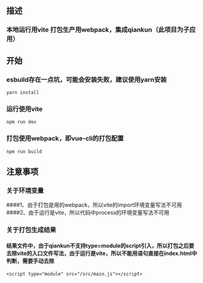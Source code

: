 ## 描述

### 本地运行用vite 打包生产用webpack，集成qiankun（此项目为子应用）

## 开始

### esbuild存在一点坑，可能会安装失败，建议使用yarn安装
```
yarn install
```

### 运行使用vite
```
npm run dev
```

### 打包使用webpack，即vue-cli的打包配置
```
npm run build
```

## 注意事项

### 关于环境变量
####1、由于打包是用的webpack，所以vite的import环境变量写法不可用
####2、由于运行是vite，所以代码中process的环境变量写法不可用

### 关于打包生成结果
#### 结果文件中，由于qiankun不支持type=module的script引入，所以打包之后要去除vite的入口文件写法，由于运行是vite，所以不能用语句直接在index.html中判断，需要手动去除
```
<script type="module" src="/src/main.js"></script>
```
